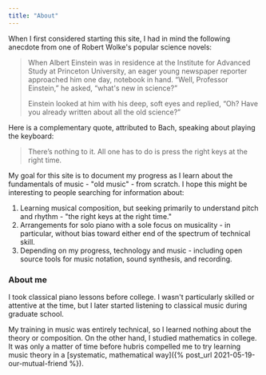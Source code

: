 ```yaml
---
title: "About"
---
```


When I first considered starting this site, I had in mind the following anecdote from one of Robert Wolke's popular science novels:

> When Albert Einstein was in residence at the Institute for Advanced Study at Princeton University, an eager young newspaper reporter approached him one day, notebook in hand. “Well, Professor Einstein,” he asked, “what's new in science?”
>
> Einstein looked at him with his deep, soft eyes and replied, “Oh? Have you already written about all the old science?”


Here is a complementary quote, attributed to Bach, speaking about playing the keyboard:

> There’s nothing to it. All one has to do is press the right keys at the right time.

My goal for this site is to document my progress as I learn about the fundamentals of music - "old music" - from scratch. I hope this might be interesting to people searching for information about:

1. Learning musical composition, but seeking primarily to understand pitch and rhythm - "the right keys at the right time."
2. Arrangements for solo piano with a sole focus on musicality - in particular, without bias toward either end of the spectrum of technical skill.
3. Depending on my progress, technology and music - including open source tools for music notation, sound synthesis, and recording.

### About me

I took classical piano lessons before college. I wasn't particularly skilled or attentive at the time, but I later started listening to classical music during graduate school. 

My training in music was entirely technical, so I learned nothing about the theory or composition. On the other hand, I studied mathematics in college. It was only a matter of time before hubris compelled me to try learning music theory in a [systematic, mathematical way]({% post_url 2021-05-19-our-mutual-friend %}).
